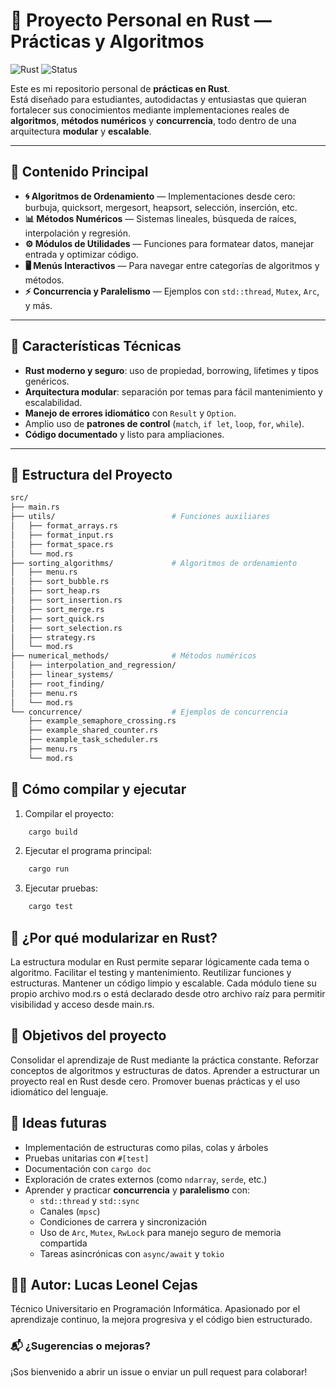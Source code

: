 # 🦀 Proyecto Personal en Rust — Prácticas y Algoritmos

![Rust](https://img.shields.io/badge/Rust-1.x-orange?logo=rust)
![Status](https://img.shields.io/badge/status-en%20desarrollo-yellow)

Este es mi repositorio personal de **prácticas en Rust**.  
Está diseñado para estudiantes, autodidactas y entusiastas que quieran fortalecer sus conocimientos mediante implementaciones reales de **algoritmos**, **métodos numéricos** y **concurrencia**, todo dentro de una arquitectura **modular** y **escalable**.

---

## 📂 Contenido Principal

- **🌀 Algoritmos de Ordenamiento** — Implementaciones desde cero: burbuja, quicksort, mergesort, heapsort, selección, inserción, etc.
- **📊 Métodos Numéricos** — Sistemas lineales, búsqueda de raíces, interpolación y regresión.
- **⚙️ Módulos de Utilidades** — Funciones para formatear datos, manejar entrada y optimizar código.
- **🖥 Menús Interactivos** — Para navegar entre categorías de algoritmos y métodos.
- **⚡ Concurrencia y Paralelismo** — Ejemplos con `std::thread`, `Mutex`, `Arc`, y más.

---

## 🧰 Características Técnicas

- **Rust moderno y seguro**: uso de propiedad, borrowing, lifetimes y tipos genéricos.
- **Arquitectura modular**: separación por temas para fácil mantenimiento y escalabilidad.
- **Manejo de errores idiomático** con `Result` y `Option`.
- Amplio uso de **patrones de control** (`match`, `if let`, `loop`, `for`, `while`).
- **Código documentado** y listo para ampliaciones.

---

## 📁 Estructura del Proyecto

```bash
src/
├── main.rs
├── utils/                          # Funciones auxiliares
│   ├── format_arrays.rs
│   ├── format_input.rs
│   ├── format_space.rs
│   └── mod.rs
├── sorting_algorithms/             # Algoritmos de ordenamiento
│   ├── menu.rs
│   ├── sort_bubble.rs
│   ├── sort_heap.rs
│   ├── sort_insertion.rs
│   ├── sort_merge.rs
│   ├── sort_quick.rs
│   ├── sort_selection.rs
│   ├── strategy.rs
│   └── mod.rs
├── numerical_methods/              # Métodos numéricos
│   ├── interpolation_and_regression/
│   ├── linear_systems/
│   ├── root_finding/
│   ├── menu.rs
│   └── mod.rs
└── concurrence/                    # Ejemplos de concurrencia
    ├── example_semaphore_crossing.rs
    ├── example_shared_counter.rs
    ├── example_task_scheduler.rs
    ├── menu.rs
    └── mod.rs
```

## 🚀 Cómo compilar y ejecutar
1. Compilar el proyecto:
```bash
    cargo build
```

2. Ejecutar el programa principal:
```bash
    cargo run
```

3. Ejecutar pruebas:
```bash
    cargo test
```


## 🔧 ¿Por qué modularizar en Rust?
La estructura modular en Rust permite separar lógicamente cada tema o algoritmo. Facilitar el testing y mantenimiento. Reutilizar funciones y estructuras. Mantener un código limpio y escalable. 
Cada módulo tiene su propio archivo mod.rs o está declarado desde otro archivo raíz para permitir visibilidad y acceso desde main.rs.

## 📌 Objetivos del proyecto
Consolidar el aprendizaje de Rust mediante la práctica constante. Reforzar conceptos de algoritmos y estructuras de datos. Aprender a estructurar un proyecto real en Rust desde cero. Promover buenas prácticas y el uso idiomático del lenguaje.

## 🧠 Ideas futuras
- Implementación de estructuras como pilas, colas y árboles
- Pruebas unitarias con `#[test]`
- Documentación con `cargo doc`
- Exploración de crates externos (como `ndarray`, `serde`, etc.)
- Aprender y practicar **concurrencia** y **paralelismo** con:
  - `std::thread` y `std::sync`
  - Canales (`mpsc`)
  - Condiciones de carrera y sincronización
  - Uso de `Arc`, `Mutex`, `RwLock` para manejo seguro de memoria compartida
  - Tareas asincrónicas con `async/await` y `tokio`


## 👨‍💻 Autor: Lucas Leonel Cejas
Técnico Universitario en Programación Informática.
Apasionado por el aprendizaje continuo, la mejora progresiva y el código bien estructurado.

### 📬 ¿Sugerencias o mejoras?
¡Sos bienvenido a abrir un issue o enviar un pull request para colaborar!